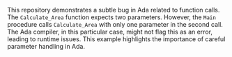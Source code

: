 This repository demonstrates a subtle bug in Ada related to function calls.  The `Calculate_Area` function expects two parameters. However, the `Main` procedure calls `Calculate_Area` with only one parameter in the second call.  The Ada compiler, in this particular case, might not flag this as an error, leading to runtime issues. This example highlights the importance of careful parameter handling in Ada.